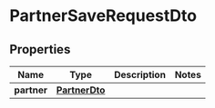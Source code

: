 
# PartnerSaveRequestDto

## Properties
Name | Type | Description | Notes
------------ | ------------- | ------------- | -------------
**partner** | [**PartnerDto**](PartnerDto.md) |  | 



